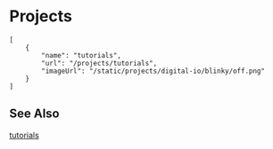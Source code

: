 # Projects

```codecard
[
    {
        "name": "tutorials",
        "url": "/projects/tutorials",
        "imageUrl": "/static/projects/digital-io/blinky/off.png"
    }
]
```

## See Also

[tutorials](/projects/tutorials)

